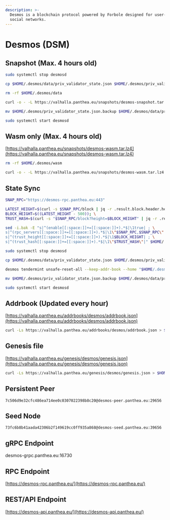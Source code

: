 ```yaml
---
description: >-
  Desmos is a blockchain protocol powered by Forbole designed for user-centric
  social networks.
---
```


# Desmos (DSM)

## Snapshot (Max. 4 hours old)

```bash
sudo systemctl stop desmosd

cp $HOME/.desmos/data/priv_validator_state.json $HOME/.desmos/priv_validator_state.json.backup

rm -rf $HOME/.desmos/data

curl -o - -L https://valhalla.panthea.eu/snapshots/desmos-snapshot.tar.lz4 | lz4 -c -d - | tar -x -C $HOME/.desmos

mv $HOME/.desmos/priv_validator_state.json.backup $HOME/.desmos/data/priv_validator_state.json

sudo systemctl start desmosd
```

## Wasm only (Max. 4 hours old) <a href="#wasm-only" id="wasm-only"></a>

[https://valhalla.panthea.eu/snapshots/desmos-wasm.tar.lz4](https://valhalla.panthea.eu/snapshots/desmos-wasm.tar.lz4)

```bash
rm -rf $HOME/.desmos/wasm

curl -o - -L https://valhalla.panthea.eu/snapshots/desmos-wasm.tar.lz4 | lz4 -c -d - | tar -x -C $HOME/.desmos/
```

## State Sync

```bash
SNAP_RPC="https://desmos-rpc.panthea.eu:443"

LATEST_HEIGHT=$(curl -s $SNAP_RPC/block | jq -r .result.block.header.height); \
BLOCK_HEIGHT=$((LATEST_HEIGHT - 500)); \
TRUST_HASH=$(curl -s "$SNAP_RPC/block?height=$BLOCK_HEIGHT" | jq -r .result.block_id.hash)

sed -i.bak -E "s|^(enable[[:space:]]+=[[:space:]]+).*$|\1true| ; \
s|^(rpc_servers[[:space:]]+=[[:space:]]+).*$|\1\"$SNAP_RPC,$SNAP_RPC\"| ; \
s|^(trust_height[[:space:]]+=[[:space:]]+).*$|\1$BLOCK_HEIGHT| ; \
s|^(trust_hash[[:space:]]+=[[:space:]]+).*$|\1\"$TRUST_HASH\"|" $HOME/.desmos/config/config.toml

sudo systemctl stop desmosd

cp $HOME/.desmos/data/priv_validator_state.json $HOME/.desmos/priv_validator_state.json.backup

desmos tendermint unsafe-reset-all --keep-addr-book --home "$HOME/.desmos"

mv $HOME/.desmos/priv_validator_state.json.backup $HOME/.desmos/data/priv_validator_state.json

sudo systemctl start desmosd
```

## Addrbook (Updated every hour) <a href="#addrbook" id="addrbook"></a>

[https://valhalla.panthea.eu/addrbooks/desmos/addrbook.json](https://valhalla.panthea.eu/addrbooks/desmos/addrbook.json)

```bash
curl -Ls https://valhalla.panthea.eu/addrbooks/desmos/addrbook.json > $HOME/.desmos/config/addrbook.json
```

## Genesis file

[https://valhalla.panthea.eu/genesis/desmos/genesis.json](https://valhalla.panthea.eu/genesis/desmos/genesis.json)

```bash
curl -Ls https://valhalla.panthea.eu/genesis/desmos/genesis.json > $HOME/.desmos/config/genesis.json
```

## Persistent Peer

```url
7c506d9e32cfc486ea714ee0c0307022398b8c20@desmos-peer.panthea.eu:29656
```

## Seed Node

```url
73fc6b8b41aada42306b2f149619cc0ff935a868@desmos-seed.panthea.eu:39656
```

## gRPC Endpoint

desmos-grpc.panthea.eu:16730

## RPC Endpoint

[https://desmos-rpc.panthea.eu/](https://desmos-rpc.panthea.eu/)

## REST/API Endpoint

[https://desmos-api.panthea.eu/](https://desmos-api.panthea.eu/)
